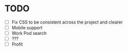 # TODO

- [ ] Fix CSS to be consistent across the project and clearer
- [ ] Mobile support
- [ ] Work Pod search
- [ ] ???
- [ ] Profit
